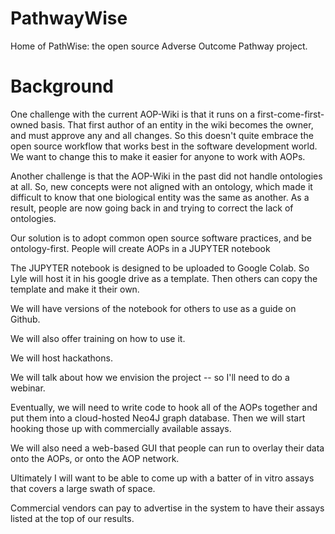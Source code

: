 # PathwayWise
Home of PathWise: the open source Adverse Outcome Pathway project.

# Background

One challenge with the current AOP-Wiki is that it runs on a first-come-first-owned basis. That first author of an entity in the wiki becomes the owner, and must approve any and all changes. So this doesn't quite embrace the open source workflow that works best in the software development world. We want to change this to make it easier for anyone to work with AOPs.

Another challenge is that the AOP-Wiki in the past did not handle ontologies at all. So, new concepts were not aligned with an ontology, which made it difficult to know that one biological entity was the same as another. As a result, people are now going back in and trying to correct the lack of ontologies.

Our solution is to adopt common open source software practices, and be ontology-first. People will create AOPs in a JUPYTER notebook 

The JUPYTER notebook is designed to be uploaded to Google Colab. So Lyle will host it in his google drive as a template. Then others can copy the template and make it their own. 

We will have versions of the notebook for others to use as a guide on Github.

We will also offer training on how to use it.

We will host hackathons.

We will talk about how we envision the project -- so I'll need to do a webinar.

Eventually, we will need to write code to hook all of the AOPs together and put them into a cloud-hosted Neo4J graph database. Then we will start hooking those up with commercially available assays.

We will also need a web-based GUI that people can run to overlay their data onto the AOPs, or onto the AOP network. 

Ultimately I will want to be able to come up with a batter of in vitro assays that covers a large swath of space.

Commercial vendors can pay to advertise in the system to have their assays listed at the top of our results.
